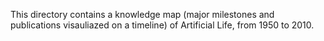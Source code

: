This directory contains a knowledge map (major milestones and publications visauliazed on a timeline) of Artificial Life, from 1950 to 2010.
